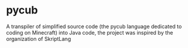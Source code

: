 # pycub
A transpiler of simplified source code (the pycub language dedicated to coding on Minecraft) into Java code, the project was inspired by the organization of SkriptLang
